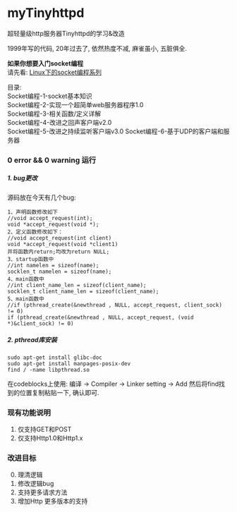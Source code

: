 # myTinyhttpd
超轻量级http服务器Tinyhttpd的学习&amp;改造

1999年写的代码, 20年过去了, 依然热度不减, 麻雀虽小, 五脏俱全.  

**如果你想要入门socket编程**  
请先看:  [Linux下的socket编程系列](https://qpwlkq.github.io/categories/Linux%E4%B8%8B%E7%9A%84Socket%E7%BD%91%E7%BB%9C%E7%BC%96%E7%A8%8B/)  
  
目录:  
Socket编程-1-socket基本知识  
Socket编程-2-实现一个超简单web服务器程序1.0  
Socket编程-3-相关函数/定义详解  
Socket编程-4-改进之回声客户端v2.0  
Socket编程-5-改进之持续监听客户端v3.0
Socket编程-6-基于UDP的客户端和服务器

### 0 error && 0 warning 运行
##### 1. bug更改
源码放在今天有几个bug:
```
1、声明函数修改如下
//void accept_request(int);
void *accept_request(void *);
2、定义函数修改如下：
//void accept_request(int client)
void *accept_request(void *client1)
并将函数内return;均改为return NULL;
3、startup函数中
//int namelen = sizeof(name);
socklen_t namelen = sizeof(name);
4、main函数中
//int client_name_len = sizeof(client_name);
socklen_t client_name_len = sizeof(client_name);
5、main函数中
//if (pthread_create(&newthread , NULL, accept_request, client_sock) != 0)
if (pthread_create(&newthread , NULL, accept_request, (void *)&client_sock) != 0)
```
##### 2. pthread库安装
```
sudo apt-get install glibc-doc
sudo apt-get install manpages-posix-dev
find / -name libpthread.so
```
在codeblocks上使用:
编译 -> Compiler -> Linker setting -> Add
然后将find找到的位置复制粘贴一下, 确认即可.

### 现有功能说明
1. 仅支持GET和POST
2. 仅支持Http1.0和Http1.x

### 改进目标
0. 理清逻辑
1. 修改逻辑bug
2. 支持更多请求方法
3. 增加Http 更多版本的支持
